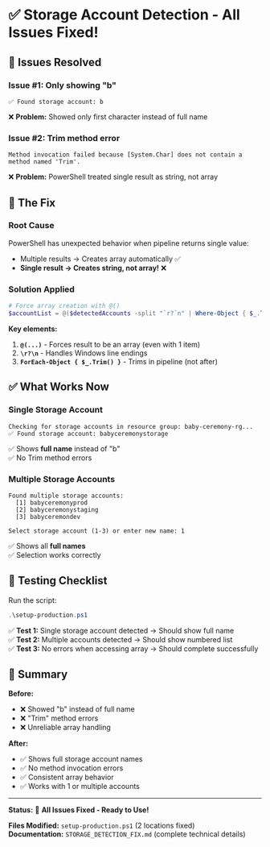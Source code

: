 # ✅ Storage Account Detection - All Issues Fixed!

## 🐛 Issues Resolved

### Issue #1: Only showing "b"
```
✅ Found storage account: b
```
❌ **Problem:** Showed only first character instead of full name

### Issue #2: Trim method error
```
Method invocation failed because [System.Char] does not contain a method named 'Trim'.
```
❌ **Problem:** PowerShell treated single result as string, not array

## 🔧 The Fix

### Root Cause
PowerShell has unexpected behavior when pipeline returns single value:
- Multiple results → Creates array automatically ✅
- **Single result → Creates string, not array!** ❌

### Solution Applied
```powershell
# Force array creation with @()
$accountList = @($detectedAccounts -split "`r?`n" | Where-Object { $_.Trim() -ne "" } | ForEach-Object { $_.Trim() })
```

**Key elements:**
1. **`@(...)`** - Forces result to be an array (even with 1 item)
2. **`\r?\n`** - Handles Windows line endings
3. **`ForEach-Object { $_.Trim() }`** - Trims in pipeline (not after)

## ✅ What Works Now

### Single Storage Account
```
Checking for storage accounts in resource group: baby-ceremony-rg...
✅ Found storage account: babyceremonystorage
```
✅ Shows **full name** instead of "b"  
✅ No Trim method errors

### Multiple Storage Accounts
```
Found multiple storage accounts:
  [1] babyceremonyprod
  [2] babyceremonystaging
  [3] babyceremondev

Select storage account (1-3) or enter new name: 1
```
✅ Shows all **full names**  
✅ Selection works correctly

## 🎯 Testing Checklist

Run the script:
```powershell
.\setup-production.ps1
```

✅ **Test 1:** Single storage account detected → Should show full name  
✅ **Test 2:** Multiple accounts detected → Should show numbered list  
✅ **Test 3:** No errors when accessing array → Should complete successfully

## 📝 Summary

**Before:**
- ❌ Showed "b" instead of full name
- ❌ "Trim" method errors
- ❌ Unreliable array handling

**After:**
- ✅ Shows full storage account names
- ✅ No method invocation errors  
- ✅ Consistent array behavior
- ✅ Works with 1 or multiple accounts

---

**Status:** 🎉 **All Issues Fixed - Ready to Use!**

**Files Modified:** `setup-production.ps1` (2 locations fixed)  
**Documentation:** `STORAGE_DETECTION_FIX.md` (complete technical details)
